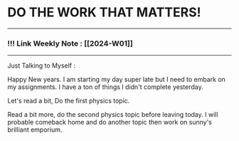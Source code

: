 
# DO THE WORK THAT MATTERS!

--- 
### !!! Link Weekly Note : [[2024-W01]]
---

Just Talking to Myself :

Happy New years. I am starting my day super late but I need to embark on my assignments. I have a ton of things I didn't complete yesterday. 

Let's read a bit, Do the first physics topic. 

Read a bit more, do the second physics topic before leaving today. I will probable comeback home and do another topic then work on sunny's brilliant emporium. 











